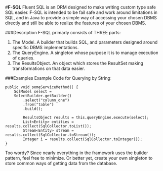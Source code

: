 #**F-SQL**
Fluent SQL is an ORM designed to make writing custom type safe SQL easier.
F-SQL is intended to be fail safe and work around limitations in SQL, and in Java to provide a simple way of accessing your chosen DBMS directly and still be able to realize the features of your chosen DBMS.

###Description
F-SQL primarly consists of THREE parts:
1) The Model. A builder that builds SQL, and parameters designed around specific DBMS implementations.
2) The QueryEngine. A singleton whose purpose it is to manage execution of queries.
3) The ResultsObject. An object which stores the ResultSet making transformations on that data easier.

###Examples
Example Code for Querying by String:

    public void someServiceMethod() {
        SqlModel select =
        SelectBuilder.getBuilder()
            .select("column_one")
            .from("table")
            .build();

            ResultsObject results = this.queryEngine.execute(select);
            List<Entity> entities = results.collect(SqlCollector.toList());
            Stream<Entity> stream = results.collect(SqlCollector.toStream());
            Integer i = results.collect(SqlCollector.toInteger());
    }

Too wordy? Since nearly everything in the framework uses the builder pattern, feel free to minimize. Or better yet, create your own singleton to store common ways of getting data from the database.
